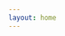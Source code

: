 ```yaml
---
layout: home
---
```

<script setup>
  import Home from './.vitepress/theme/components/Home.vue'
</script>

<Home />
